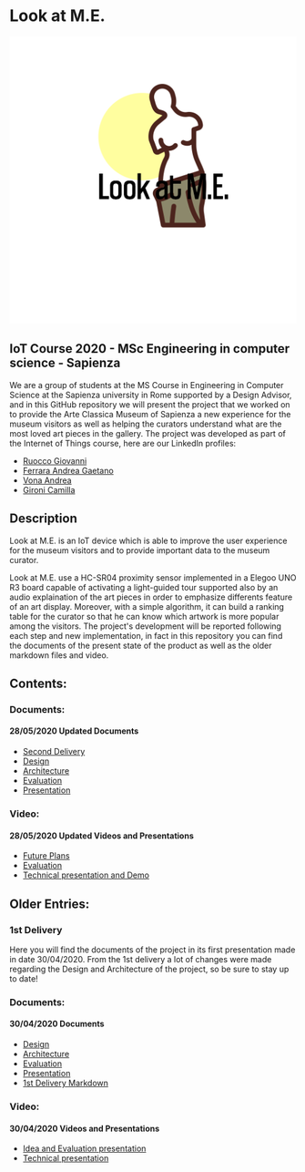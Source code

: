 
# Look at M.E.

![Project Logo](https://github.com/giovanniruocco/smartmuseum/blob/master/images/logo.png)

## IoT Course 2020 - MSc Engineering in computer science - Sapienza

We are a group of students at the MS Course in Engineering in Computer Science at the Sapienza university in Rome supported by a Design Advisor, and in this GitHub repository we will present the project that we worked on to provide the Arte Classica Museum of Sapienza a new experience for the museum visitors as well as helping the curators understand what are the most loved art pieces in the gallery.
The project was developed as part of the Internet of Things course, here are our LinkedIn profiles:

- [Ruocco Giovanni](https://www.linkedin.com/in/giovanniruocco07)
- [Ferrara Andrea Gaetano](https://www.linkedin.com/in/andrea-gaetano-ferrara-98a5371a3)
- [Vona Andrea](https://www.linkedin.com/in/andrea-vona-96b832165)
- [Gironi Camilla](https://www.linkedin.com/in/camilla-gironi)

## Description

Look at M.E. is an IoT device which is able to improve the user experience for the museum visitors and to provide important data to the museum curator.

Look at M.E. use a HC-SR04 proximity sensor implemented in a Elegoo UNO R3 board capable of activating a light-guided tour supported also by an audio explaination of the art pieces in order to emphasize differents feature of an art display.
Moreover, with a simple algorithm, it can build a ranking table for the curator so that he can know which artwork is more popular among the visitors.
The project's development will be reported following each step and new implementation, in fact in this repository you can find the documents of the present state of the product as well as the older markdown files and video.

## Contents:

### Documents:

#### 28/05/2020 Updated Documents

- [Second Delivery](https://github.com/giovanniruocco/smartmuseum/blob/master/2nd%20Delivery.md)
- [Design](https://github.com/giovanniruocco/smartmuseum/blob/master/Design_2805.md)
- [Architecture](https://github.com/giovanniruocco/smartmuseum/blob/master/Architecture_2805.md)
- [Evaluation](https://github.com/giovanniruocco/smartmuseum/blob/master/Evaluation_2805.md)
- [Presentation](https://github.com/giovanniruocco/smartmuseum/blob/master/Presentation.pdf)

### Video:

#### 28/05/2020 Updated Videos and Presentations

- [Future Plans](https://youtu.be/mgdUje6jdrk)
- [Evaluation](https://youtu.be/G556htPPm2g)
- [Technical presentation and Demo](https://www.youtube.com/watch?v=qv295bPE5Qw)

## Older Entries:

### 1st Delivery

Here you will find the documents of the project in its first presentation made in date 30/04/2020.
From the 1st delivery a lot of changes were made regarding the Design and Architecture of the project, so be sure to stay up to date!

### Documents:

#### 30/04/2020 Documents

- [Design](https://github.com/giovanniruocco/smartmuseum/blob/master/Old%20Versions/Design.md)
- [Architecture](https://github.com/giovanniruocco/smartmuseum/blob/master/Old%20Versions/Architecture.md)
- [Evaluation](https://github.com/giovanniruocco/smartmuseum/blob/master/Old%20Versions/Evaluation.md)
- [Presentation](https://github.com/giovanniruocco/smartmuseum/blob/master/Old%20Versions/Presentation.pdf)
- [1st Delivery Markdown](https://github.com/giovanniruocco/smartmuseum/blob/master/Old%20Versions/1st%20Delivery.md)

### Video:

#### 30/04/2020 Videos and Presentations

- [Idea and Evaluation presentation](https://www.youtube.com/watch?v=_c1rHA_vbpU)
- [Technical presentation](https://www.youtube.com/watch?v=XWXVBEEmsI0&feature=youtu.be)
